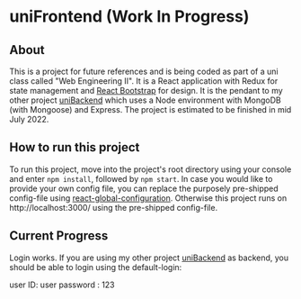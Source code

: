 # uniFrontend (Work In Progress)

## About
This is a project for future references and is being coded as part of a uni class called "Web Engineering II". It is a React application with Redux for state management and [React Bootstrap](https://react-bootstrap.github.io/) for design. It is the pendant to my other project [uniBackend](https://github.com/Kyobancha/uniBackend) which uses a Node environment with MongoDB (with Mongoose) and Express. The project is estimated to be finished in mid July 2022.

## How to run this project
To run this project, move into the project's root directory using your console and enter ```npm install```, followed by ```npm start```. In case you would like to provide your own config file, you can replace the purposely pre-shipped config-file using [react-global-configuration](https://www.npmjs.com/package/react-global-configuration). Otherwise this project runs on http://localhost:3000/ using the pre-shipped config-file.

## Current Progress

Login works. If you are using my other project [uniBackend](https://github.com/Kyobancha/uniBackend) as backend, you should be able to login using the default-login:

user ID: user
password : 123
